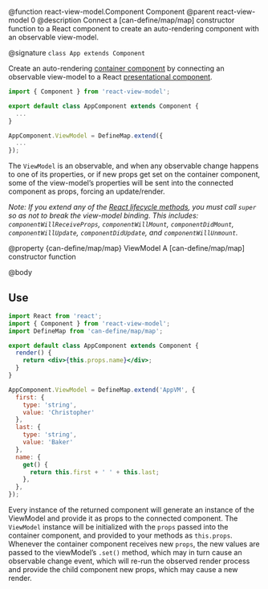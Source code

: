 @function react-view-model.Component Component
@parent react-view-model 0
@description Connect a [can-define/map/map] constructor function to a React component to create an auto-rendering component with an observable view-model.

@signature `class App extends Component`

Create an auto-rendering [container component](https://medium.com/@dan_abramov/smart-and-dumb-components-7ca2f9a7c7d0#.v9i90qbq8) by connecting an observable view-model to a React [presentational component](https://medium.com/@dan_abramov/smart-and-dumb-components-7ca2f9a7c7d0#.v9i90qbq8).

```javascript
import { Component } from 'react-view-model';

export default class AppComponent extends Component {
  ...
}

AppComponent.ViewModel = DefineMap.extend({
  ...
});
```

The `ViewModel` is an observable, and when any observable change happens to one of its properties, or if new props get set on the container component, some of the view-model’s properties will be sent into the connected component as props, forcing an update/render.

_Note: If you extend any of the [React lifecycle methods](https://facebook.github.io/react/docs/react-component.html#the-component-lifecycle), you must call `super` so as not to break the view-model binding. This includes: `componentWillReceiveProps`, `componentWillMount`, `componentDidMount`, `componentWillUpdate`, `componentDidUpdate`, and `componentWillUnmount`._

@property {can-define/map/map} ViewModel A [can-define/map/map] constructor function


@body

## Use

```jsx
import React from 'react';
import { Component } from 'react-view-model';
import DefineMap from 'can-define/map/map';

export default class AppComponent extends Component {
  render() {
    return <div>{this.props.name}</div>;
  }
}

AppComponent.ViewModel = DefineMap.extend('AppVM', {
  first: {
    type: 'string',
    value: 'Christopher'
  },
  last: {
    type: 'string',
    value: 'Baker'
  },
  name: {
    get() {
      return this.first + ' ' + this.last;
    },
  },
});
```

Every instance of the returned component will generate an instance of the ViewModel and provide it as props to the connected component. The `ViewModel` instance will be initialized with the `props` passed into the container component, and provided to your methods as `this.props`. Whenever the container component receives new `props`, the new values are passed to the viewModel’s `.set()` method, which may in turn cause an observable change event, which will re-run the observed render process and provide the child component new props, which may cause a new render.
